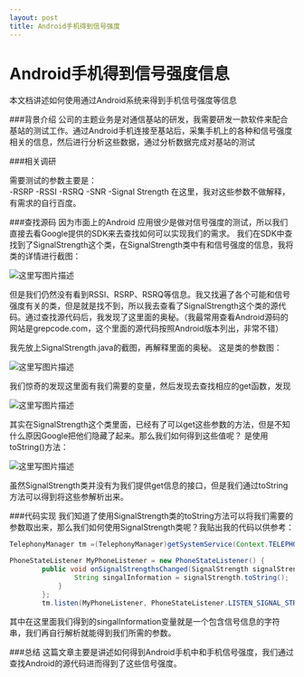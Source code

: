 ```yaml
---
layout: post 
title: Android手机得到信号强度
---
```

# Android手机得到信号强度信息

本文档讲述如何使用通过Android系统来得到手机信号强度等信息



###背景介绍
公司的主题业务是对通信基站的研发，我需要研发一款软件来配合基站的测试工作。通过Android手机连接至基站后，采集手机上的各种和信号强度相关的信息，然后进行分析这些数据，通过分析数据完成对基站的测试

###相关调研

需要测试的参数主要是：  
-RSRP
-RSSI
-RSRQ
-SNR
-Signal Strength
在这里，我对这些参数不做解释，有需求的自行百度。

###查找源码
因为市面上的Android 应用很少是做对信号强度的测试，所以我们直接去看Google提供的SDK来去查找如何可以实现我们的需求。
我们在SDK中查找到了SignalStrength这个类，在SignalStrength类中有和信号强度的信息，我将类的详情进行截图：

![这里写图片描述](http://img.blog.csdn.net/20150407105555381)

但是我们仍然没有看到RSSI、RSRP、RSRQ等信息。我又找遍了各个可能和信号强度有关的类，但是就是找不到，所以我去查看了SignalStrength这个类的源代码。通过查找源代码后，我发现了这里面的奥秘。（我最常用查看Android源码的网站是grepcode.com，这个里面的源代码按照Android版本列出，非常不错）

我先放上SignalStrength.java的截图，再解释里面的奥秘。
这是类的参数图：

![这里写图片描述](http://img.blog.csdn.net/20150407105641308)

我们惊奇的发现这里面有我们需要的变量，然后发现去查找相应的get函数，发现

![这里写图片描述](http://img.blog.csdn.net/20150407105659201)

其实在SignalStrength这个类里面，已经有了可以get这些参数的方法，但是不知什么原因Google把他们隐藏了起来。那么我们如何得到这些值呢？
是使用toString()方法：

![这里写图片描述](http://img.blog.csdn.net/20150407105716579)

虽然SignalStrength类并没有为我们提供get信息的接口，但是我们通过toString方法可以得到将这些参解析出来。

###代码实现
我们知道了使用SignalStrength类的toString方法可以将我们需要的参数取出来，那么我们如何使用SignalStrength类呢？我贴出我的代码以供参考：
``` java
TelephonyManager tm =(TelephonyManager)getSystemService(Context.TELEPHONY_SERVICE);  

PhoneStateListener MyPhoneListener = new PhoneStateListener() {  
        public void onSignalStrengthsChanged(SignalStrength signalStrength) {  
                String singalInformation = signalStrength.toString();      
        	} 	
        };
        tm.listen(MyPhoneListener, PhoneStateListener.LISTEN_SIGNAL_STRENGTHS);
```

其中在这里面我们得到的singalInformation变量就是一个包含信号信息的字符串，我们再自行解析就能得到我们所需的参数。

###总结
这篇文章主要是讲述如何得到Android手机中和手机信号强度，我们通过查找Android的源代码进而得到了这些信号强度。

